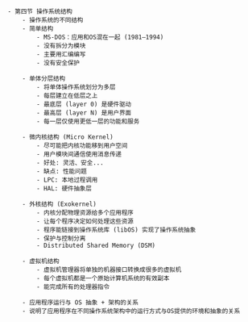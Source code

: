     - 第四节 操作系统结构
        - 操作系统的不同结构
        - 简单结构
            - MS-DOS：应用和OS混在一起 (1981–1994)
            - 没有拆分为模块
            - 主要用汇编编写
            - 没有安全保护
            
        - 单体分层结构
            - 将单体操作系统划分为多层
            - 每层建立在低层之上
            - 最底层 (layer 0) 是硬件驱动
            - 最高层 (layer N) 是用户界面
            - 每一层仅使用更低一层的功能和服务
        
        - 微内核结构 (Micro Kernel)
            - 尽可能把内核功能移到用户空间
            - 用户模块间通信使用消息传递
            - 好处: 灵活、安全...
            - 缺点: 性能问题
            - LPC: 本地过程调用
            - HAL: 硬件抽象层
        
        - 外核结构 (Exokernel)
            - 内核分配物理资源给多个应用程序
            - 让每个程序决定如何处理这些资源
            - 程序能链接到操作系统库 (libOS) 实现了操作系统抽象
            - 保护与控制分离
            - Distributed Shared Memory (DSM)

        - 虚拟机结构
            - 虚拟机管理器将单独的机器接口转换成很多的虚拟机
            - 每个虚拟机都是一个原始计算机系统的有效副本
            - 能完成所有的处理器指令

        - 应用程序运行与 OS 抽象 + 架构的关系
        - 说明了应用程序在不同操作系统架构中的运行方式与OS提供的环境和抽象的关系


